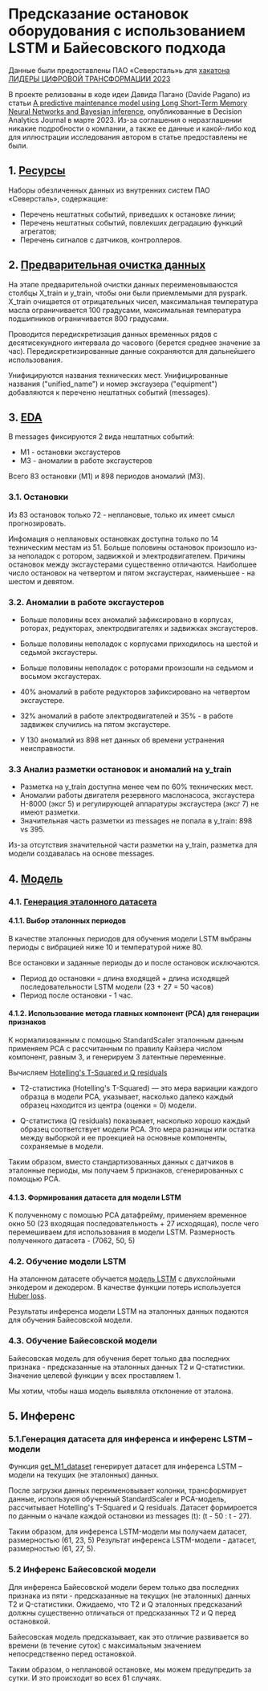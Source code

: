 # Предсказание остановок оборудования с использованием LSTM и Байесовского подхода 

Данные были предоставлены ПАО «Северсталь»ь для [хакатона ЛИДЕРЫ ЦИФРОВОЙ ТРАНСФОРМАЦИИ 2023](https://leaders2023.innoagency.ru/task_15)

В проекте релизованы в коде идеи Давида Пагано (Davide Pagano) из статьи [A predictive maintenance model using Long Short-Term Memory Neural Networks and Bayesian inference](https://www.sciencedirect.com/science/article/pii/S2772662223000140#b7), опубликованные в Decision Analytics Journal в марте 2023. Из-за соглашения о неразглашении никакие подробности о компании, а также ее данные и какой-либо код для иллюстрации исследования автором в статье предоставлены не были.


## 1. [Ресурсы](https://drive.google.com/file/d/1jrbfHULbZuCnwJQwNllQUFlCGpR_lHDc/view?usp=sharing)
Наборы обезличенных данных из внутренних систем ПАО «Северсталь», содержащие:

* Перечень нештатных событий, приведших к остановке линии;
* Перечень нештатных событий, повлекших деградацию функций агрегатов;
* Перечень сигналов с датчиков, контроллеров.


## 2. [Предварительная очистка данных](https://github.com/YaninaK/predictive-maintenance/blob/main/notebooks/01_Read_clean_and_resample_data.ipynb)

На этапе предварительной очистки данных переименовываюстся столбцы X_train и y_train, чтобы они были приемлемыми для pyspark. 
X_train очищается от отрицательных чисел, максимальная температура масла ограничивается 100 градусами, максимальная температура подшипников ограничивается 800 градусами.

Проводится передискретизация данных временных рядов с десятисекундного интервала до часового (берется среднее значение за час).
Передискретизированные данные сохраняются для дальнейшего использования.

Унифицируются названия технических мест. Унифицированные названия ("unified_name") и номер эксгаузера ("equipment") добавляются к переченю нештатных событий (messages).


## 3. [EDA](https://github.com/YaninaK/predictive-maintenance/blob/main/notebooks/02_EDA.ipynb)

В messages фиксируются 2 вида нештатных событий: 

* M1 - остановки эксгаустеров
* M3 - аномалии в работе эксгаустеров

Всего 83 остановки (M1) и 898 периодов аномалий (M3). 

### 3.1. Остановки

Из 83 остановок только 72 - неплановые, только их имеет смысл прогнозировать.

Инфомация о неплановых остановках доступна только по 14 техническим местам из 51. Больше половины остановок произошло из-за неполадок с ротором, задвижкой и электродвигателем. 
Причины остановок между эксгаустерами существенно отличаются.
Наиболшее число остановок на четвертом и пятом эксгаустерах, наименьшее - на шестом и девятом.

### 3.2. Аномалии в работе эксгаустеров

* Больше половины всех аномалий зафиксировано в корпусах, роторах, редукторах, электродвигателях и задвижках эксгаустеров.
* Больше половины неполадок с корпусами приходилось на шестой и седьмой эксгаустеры.
* Больше половины неполадок с роторами произошли на седьмом и восьмом эксгаустерах.
* 40% аномалий в работе редукторов зафиксировано на четвертом эксгаустере.
* 32% аномалий в работе электродвигателей и 35% - в работе задвижек случились на пятом эксгаустере.

* У 130 аномалий из 898 нет данных об времени устранения неисправности.

### 3.3 Анализ разметки остановок и аномалий на y_train

* Разметка на y_train доступна менее чем по 60% технических мест.
* Аномалии работы двигателя резервного маслонасоса, эксгаустера Н-8000 (эксг 5) и регулирующей аппаратуры эксгаустера (эксг 7) не имеют разметки.
* Значительная часть разметки из messages не попала в y_train: 898 vs 395.

Из-за отсутствия значительной части разметки на y_train, разметка для модели создавалась на основе messages.


## 4. [Модель](https://github.com/YaninaK/predictive-maintenance/blob/main/notebooks/03_Baseline_model.ipynb)

### 4.1. [Генерация эталонного датасета](https://github.com/YaninaK/predictive-maintenance/blob/main/src/predictive_maintenance/features/etalon_periods.py)

#### 4.1.1. Выбор эталонных периодов

В качестве эталонных периодов для обучения модели LSTM выбраны периоды с вибрацией ниже 10 и температурой ниже 80.

Все остановки и заданные периоды до и после остановок исключаются. 
* Период до остановки = длина входящей + длина исходящей последовательности LSTM модели (23 + 27 = 50 часов) 
* Период после остановки - 1 час.


#### 4.1.2. Использование метода главных компонент (PCA) для генерации признаков

К нормализованным с помощью StandardScaler эталонным данным применяем PCA с рассчитанным по правилу Кайзера числом компонент, равным 3, и генерируем 3 латентные переменные.

Вычисляем [Hotelling's T-Squared и Q residuals](https://wiki.eigenvector.com/index.php?title=T-Squared_Q_residuals_and_Contributions)

* Т2-статистика (Hotelling's T-Squared) — это мера вариации каждого образца в модели PCA, указывает, насколько далеко каждый образец находится из центра (оценки = 0) модели.

* Q-статистика (Q residuals) показывает, насколько хорошо каждый образец соответствует модели PCA. Это мера разницы или остатка между выборкой и ее проекцией на основные компоненты, сохраняемые в модели.

Таким образом, вместо стандартизованных данных с датчиков в эталонные периоды, мы получаем 5 признаков, сгенерированных с помощью PCA.


#### 4.1.3. Формирования датасета для модели LSTM

К полученному с помошью PCA датафрейму, применяем временное окно 50 (23 входящая последовательность + 27 исходящая), после чего перемешиваем для использования в модели LSTM.
Размерность полученного датасета - (7062, 50, 5)

### 4.2. Обучение модели LSTM

На эталонном датасете обучается [модель LSTM](https://github.com/YaninaK/predictive-maintenance/blob/main/src/predictive_maintenance/models/model_LSTM.py) с двухслойными энкодером и декодером. 
В качестве функции потерь используется [Huber loss](https://en.wikipedia.org/wiki/Huber_loss).

Результаты инференса модели LSTM на эталонных данных подаются для обучения Байесовской модели.

### 4.3. Обучение Байесовской модели

Байесовская модель для обучения берет только два последних признака - предсказанные на эталонных данных T2 и Q-статистики.
Значение целевой функции у всех проставляем 1.

Мы хотим, чтобы наша модель выявляла отклонение от эталона.


## 5. Инференс

### 5.1.Генерация датасета для инференса и инференс LSTM – модели

Функция [get_M1_dataset](https://github.com/YaninaK/predictive-maintenance/blob/main/src/predictive_maintenance/models/stoppages.py) генерирует датасет для инференса LSTM – модели на текущих (не эталонных) данных.

После загрузки данных переименовывает колонки, трансформирует данные, используюя обученный StandardScaler и PCA-модель, рассчитывает Hotelling's T-Squared и Q residuals.
Датасет формироется по данным о начале каждой остановки из messages (t): (t - 50 : t - 27). 

Таким образом, для инференса LSTM-модели мы получаем датасет, размерностью (61, 23, 5)
Результат инференса LSTM-модели - датасет, размерностью (61, 27, 5).


### 5.2 Инференс Байесовской модели 

Для инференса Байесовской модели  берем только два последних признака из пяти - предсказанные на текущих (не эталонных) данных T2 и Q-статистики.
Ожидаемо, что T2 и Q эталонных  предсказаний должны существенно отличаться от предсказанных T2 и Q перед остановкой.

Байесовская модель предсказывает, как это отличие развивается во времени (в течение суток) с максимальным значением непосредственно перед остановкой.

Таким образом, о неплановой остановке, мы можем предупредить за сутки. И это происходит во всех 61 случаях.